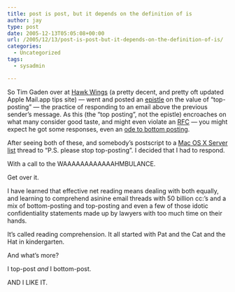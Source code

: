 ```yaml
---
title: post is post, but it depends on the definition of is
author: jay
type: post
date: 2005-12-13T05:05:08+00:00
url: /2005/12/13/post-is-post-but-it-depends-on-the-definition-of-is/
categories:
  - Uncategorized
tags:
  - sysadmin

---
```

So Tim Gaden over at [Hawk Wings][1] (a pretty decent, and pretty oft updated Apple Mail.app tips site) — went and posted an [epistle][2] on the value of “top-posting” — the practice of responding to an email above the previous sender’s message. As this (the “top posting”, not the epistle) encroaches on what many consider good taste, and might even violate an [RFC][3] — you might expect he got some responses, even an [ode to bottom posting][4].

After seeing both of these, and somebody’s postscript to a [Mac OS X Server list][5] thread to “P.S. please stop top-posting”. I decided that I had to respond.

With a call to the WAAAAAAAAAAAAHMBULANCE.

Get over it.

I have learned that effective net reading means dealing with both equally, and learning to comprehend asinine email threads with 50 billion cc:’s and a mix of bottom-posting and top-posting and even a few of those idotic confidentiality statements made up by lawyers with too much time on their hands.

It’s called reading comprehension. It all started with Pat and the Cat and the Hat in kindergarten.

And what’s more?

I top-post _and_ I bottom-post.

AND I LIKE IT.

 [1]: http://www.timgaden.com/hawkwings/
 [2]: http://www.timgaden.com/hawkwings/2005/10/03/shooting-yourself-in-the-foot-or-head-one-round-in-the-bottom-vs-top-posting-war/
 [3]: http://www.faqs.org/rfcs/rfc1855.html
 [4]: http://tonyandrewmeyer.wordpress.com/2005/12/13/email-quoting/
 [5]: http://lists.apple.com/mailman/listinfo/macos-x-server